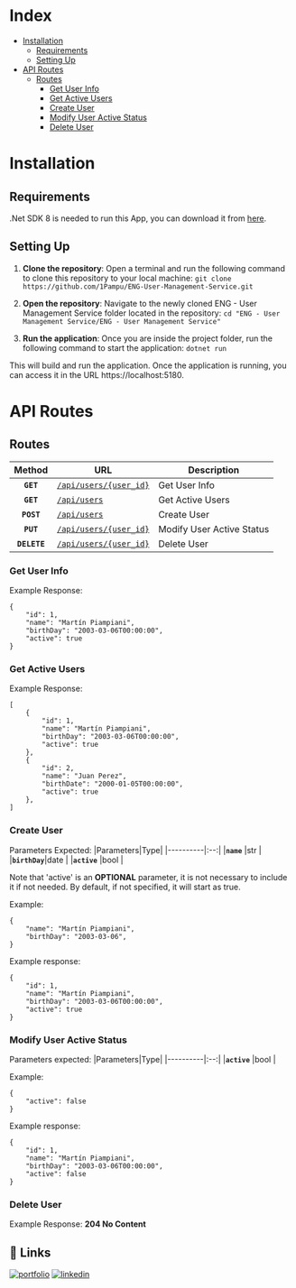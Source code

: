 
# Index
* [Installation](#installation)
    * [Requirements](#requirements)
    * [Setting Up](#setting-up)
* [API Routes](#api-routes)
    * [Routes](#routes)
        * [Get User Info](#get-user-info)
        * [Get Active Users](#get-active-users)
        * [Create User](#create-user)
        * [Modify User Active Status](#modify-user-active-status)
        * [Delete User](#delete-user)
# Installation
## Requirements
.Net SDK 8 is needed to run this App, you can download it from [here](https://dotnet.microsoft.com/es-es/download).
## Setting Up
1. **Clone the repository**: Open a terminal and run the following command to clone this repository to your local machine:
`git clone https://github.com/1Pampu/ENG-User-Management-Service.git`

2. **Open the repository**: Navigate to the newly cloned ENG - User Management Service folder located in the repository:
`cd "ENG - User Management Service/ENG - User Management Service"`

3. **Run the application**: Once you are inside the project folder, run the following command to start the application:
`dotnet run`

This will build and run the application. Once the application is running, you can access it in the URL https://localhost:5180.
# API Routes

## Routes

 | Method |  URL                                       | Description                                                   |
 | :----: | ------------------------------------------ | ------------------------------------------------------------- |
 | **`GET`**  | [`/api/users/{user_id}` ](#get-user-info)    | Get User Info             |
 | **`GET`**  | [`/api/users`](#get-active-users)       | Get Active Users          |
 | **`POST`** | [`/api/users`](#create-user)          | Create User               |
 | **`PUT`** | [`/api/users/{user_id}`](#modify-user-active-status) | Modify User Active Status |
 | **`DELETE`** | [`/api/users/{user_id}`](#delete-user) | Delete User |

### Get User Info

Example Response:

    {
        "id": 1,
        "name": "Martín Piampiani",
        "birthDay": "2003-03-06T00:00:00",
        "active": true
    }

### Get Active Users

Example Response:


    [
        {
            "id": 1,
            "name": "Martín Piampiani",
            "birthDay": "2003-03-06T00:00:00",
            "active": true
        },
        {
            "id": 2,
            "name": "Juan Perez",
            "birthDate": "2000-01-05T00:00:00",
            "active": true
        },
    ]

### Create User
Parameters Expected:
|Parameters|Type|
|----------|:--:|
|**`name`**    |str |
|**`birthDay`**|date |
|**`active`**  |bool |

Note that 'active' is an **OPTIONAL** parameter, it is not necessary to include it if not needed. By default, if not specified, it will start as true.

Example:

    {
        "name": "Martín Piampiani",
        "birthDay": "2003-03-06",
    }

 Example response:

    {
        "id": 1,
        "name": "Martín Piampiani",
        "birthDay": "2003-03-06T00:00:00",
        "active": true
    }

### Modify User Active Status
 Parameters expected:
|Parameters|Type|
|----------|:--:|
|**`active`**    |bool |

Example:

    {
        "active": false
    }

 Example response:

    {
        "id": 1,
        "name": "Martín Piampiani",
        "birthDay": "2003-03-06T00:00:00",
        "active": false
    }

### Delete User

Example Response: **204 No Content**
## 🔗 Links
[![portfolio](https://img.shields.io/badge/my_portfolio-000?style=for-the-badge&logo=ko-fi&logoColor=white)](https://1pampu.github.io/my-portfolio/)
[![linkedin](https://img.shields.io/badge/linkedin-0A66C2?style=for-the-badge&logo=linkedin&logoColor=white)](https://www.linkedin.com/in/martin-piampiani/)
